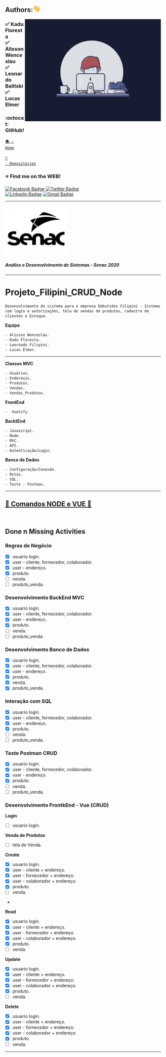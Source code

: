 <p><h2> Authors:<img src="https://github.com/KaduFloresta/KaduFloresta/blob/main/img/Hi.gif?raw=true" width="25"></h2>
<img align="right" alt="GIF" src="https://github.com/KaduFloresta/KaduFloresta/blob/main/img/gif2.gif?raw=true" width="440";/> 
<h3> ✅ Kadu Floresta <br>
 ✅ Alisson Wenceslau <br>
 ✅ Leonardo Balitski <br>
 ✅ Lucas Elmer</h3> 

<h3>:octocat: GitHub!</h3>

 <code><a href="https://github.com/KaduFloresta" title="HomeGit">🏠 - Home</a><br></code><br>
 <code><a href="https://github.com/KaduFloresta?tab=repositories" title="RepoGit">📂 - Repositories</a><br></code>
</p>

<h3>⭐ Find me on the WEB!</h3>

[![Facebook Badge](https://img.shields.io/badge/-Kadu_Floresta-lightblue?style=flat-square&logo=Facebook&logoColor=white&link=https://www.facebook.com/kadu.floresta)](https://www.facebook.com/kadu.floresta)
[![Twitter Badge](https://img.shields.io/badge/-@kadu_kururu-1ca0f1?style=flat-square&labelColor=1ca0f1&logo=twitter&logoColor=white&link=https://twitter.com/kadu_kururu)](https://twitter.com/kadu_kururu)
<br>
[![Linkedin Badge](https://img.shields.io/badge/-Kadu_Floresta-blue?style=flat-square&logo=Linkedin&logoColor=white&link=https://www.linkedin.com/in/kadufloresta/)](https://www.linkedin.com/in/kadufloresta/)
[![Gmail Badge](https://img.shields.io/badge/-cefloresta1@gmail.com-c14438?style=flat-square&logo=Gmail&logoColor=white&link=mailto:cefloresta1@gmail.com)](mailto:cefloresta1@gmail.com)

<hr>
<a href="https://portal.sc.senac.br/portal/site/descontos-e-bolsas/senac-joinville"><img src="https://github.com/KaduFloresta/JavaScript_WebSite/raw/master/img/senac.png" alt="drawing" width="200"/></a><h5>Análise e Desenvolvimento de Sistemas - Senac 2020</h5> 

---

# Projeto_Filipini_CRUD_Node
```
Desenvolvimento do sistema para a empresa Embutidos Filipini - Sistema com login e autorizações, tela de vendas de produtos, cadastro de clientes e Estoque.
```

**Equipe**
```
- Alisson Wenceslau.
- Kadu Floresta.
- Leornado Filipini.
- Lucas Elmer.
```
---

**Classes MVC**
```
- Usuários.
- Endereços.
- Produtos.
- Vendas.
- Vendas_Produtos.
```
**FrontEnd**
```
-  Vuetify.
```

**BacktEnd**
```
- Javascript.
- Node.
- MVC.
- API.
- Autenticação/Login.
```

**Banco de Dados**
```
- Configuração/Conexão.
- Rotas.
- SQL.
- Teste - Postman.
```
  
---
<h2><a href="https://github.com/KaduFloresta/Projeto_Filipini_CRUD_Node/blob/main/SistemaFilipini/frontend/db_filipini/comandos.md" title="Comandos">🐛 Comandos NODE e VUE 🐛</a><br></h2><br>

## Done n Missing Activities

### Regras de Negócio
- [X] usuario login.
- [X] user - cliente, fornecedor, colaborador.
- [X] user - endereço.
- [X] produto.
- [ ] venda.
- [ ] produto_venda.

### Desenvolvimento BackEnd MVC
- [X] usuario login.
- [X] user - cliente, fornecedor, colaborador.
- [X] user - endereço.
- [X] produto.
- [ ] venda.
- [ ] produto_venda.

### Desenvolvimento Banco de Dados
- [X] usuario login.
- [X] user - cliente, fornecedor, colaborador.
- [X] user - endereço.
- [X] produto.
- [X] venda.
- [X] produto_venda.
  
### Interação com SQL
- [X] usuario login.
- [X] user - cliente, fornecedor, colaborador.
- [X] user - endereço.
- [X] produto.
- [ ] venda.
- [ ] produto_venda.

### Teste Postman CRUD
- [X] usuario login.
- [X] user - cliente, fornecedor, colaborador.
- [X] user - endereço.
- [X] produto.
- [ ] venda.
- [ ] produto_venda.

### Desenvolvimento FrontkEnd - Vue (CRUD)
**Login**
- [ ] usuario login.

**Venda de Produtos**
- [ ] tela de Venda.

**Create**
- [X] usuario login.
- [X] user - cliente + endereço.
- [X] user - fornecedor + endereço.
- [X] user - colaborador + endereço.
- [X] produto.
- [ ] venda.
- 
**Read**
- [X] usuario login.
- [X] user - cliente + endereço.
- [X] user - fornecedor + endereço.
- [X] user - colaborador + endereço.
- [X] produto.
- [ ] venda.

**Update**
- [X] usuario login.
- [X] user - cliente + endereço.
- [X] user - fornecedor + endereço.
- [X] user - colaborador + endereço.
- [X] produto.
- [ ] venda.

**Delete**
- [X] usuario login.
- [X] user - cliente + endereço.
- [X] user - fornecedor + endereço.
- [X] user - colaborador + endereço.
- [X] produto.
- [ ] venda.

---
